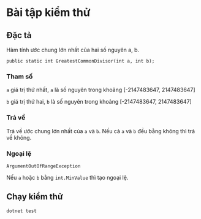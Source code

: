 # Bài tập kiểm thử
## Đặc tả
Hàm tính ước chung lớn nhất của hai số nguyên a, b.
```
public static int GreatestCommonDivisor(int a, int b);
```
### Tham số
`a` giá trị thứ nhất, `a` là số nguyên trong khoảng [-2147483647, 2147483647]

`b` giá trị thứ hai, `b` là số nguyên trong khoảng [-2147483647, 2147483647]
### Trả về
Trả về ước chung lớn nhất của `a` và `b`.
Nếu cả `a` và `b` đều bằng không thì trả về không.

### Ngoại lệ
`ArgumentOutOfRangeException` 

Nếu `a` hoặc `b` bằng `int.MinValue` thì tạo ngoại lệ.

## Chạy kiểm thử
```
dotnet test
```
